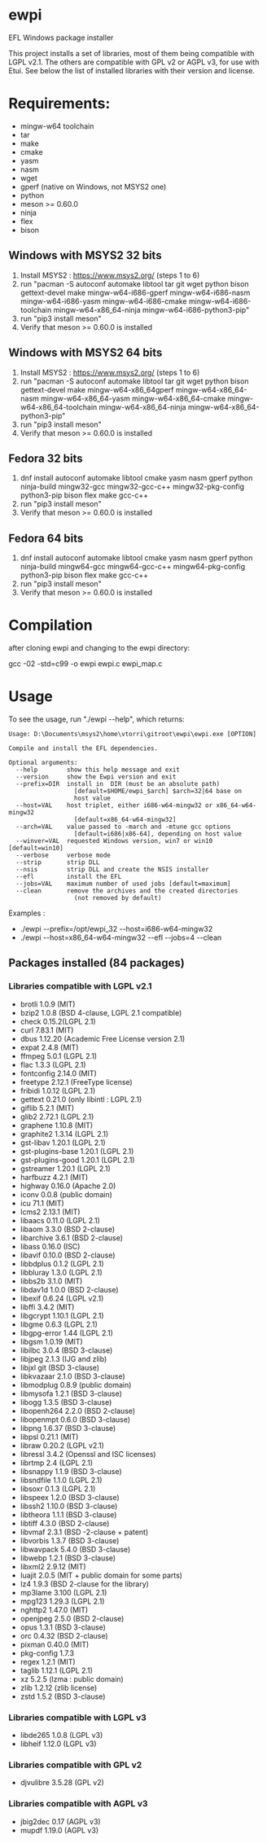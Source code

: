 # ewpi
EFL Windows package installer

This project installs a set of libraries, most of them being compatible
with LGPL v2.1. The others are compatible with GPL v2 or AGPL v3, for use
with Etui. See below the list of installed libraries with their version
and license.

# Requirements:
 * mingw-w64 toolchain
 * tar
 * make
 * cmake
 * yasm
 * nasm
 * wget
 * gperf (native on Windows, not MSYS2 one)
 * python
 * meson >= 0.60.0
 * ninja
 * flex
 * bison

## Windows with MSYS2 32 bits

1. Install MSYS2 : https://www.msys2.org/ (steps 1 to 6)
2. run "pacman -S autoconf automake libtool tar git wget python bison gettext-devel make mingw-w64-i686-gperf mingw-w64-i686-nasm mingw-w64-i686-yasm mingw-w64-i686-cmake mingw-w64-i686-toolchain mingw-w64-x86_64-ninja mingw-w64-i686-python3-pip"
3. run "pip3 install meson"
4. Verify that meson >= 0.60.0 is installed

## Windows with MSYS2 64 bits

1. Install MSYS2 : https://www.msys2.org/ (steps 1 to 6)
2. run "pacman -S autoconf automake libtool tar git wget python bison gettext-devel make mingw-w64-x86_64gperf mingw-w64-x86_64-nasm mingw-w64-x86_64-yasm mingw-w64-x86_64-cmake mingw-w64-x86_64-toolchain mingw-w64-x86_64-ninja mingw-w64-x86_64-python3-pip"
3. run "pip3 install meson"
4. Verify that meson >= 0.60.0 is installed

## Fedora 32 bits

1. dnf install autoconf automake libtool cmake yasm nasm gperf python ninja-build mingw32-gcc mingw32-gcc-c++ mingw32-pkg-config python3-pip bison flex make gcc-c++
2. run "pip3 install meson"
3. Verify that meson >= 0.60.0 is installed

## Fedora 64 bits

1. dnf install autoconf automake libtool cmake yasm nasm gperf python ninja-build mingw64-gcc mingw64-gcc-c++ mingw64-pkg-config python3-pip bison flex make gcc-c++
2. run "pip3 install meson"
3. Verify that meson >= 0.60.0 is installed

# Compilation

after cloning ewpi and changing to the ewpi directory:

gcc -02 -std=c99 -o ewpi ewpi.c ewpi_map.c

# Usage

To see the usage, run "./ewpi --help", which returns:

```
Usage: D:\Documents\msys2\home\vtorri\gitroot\ewpi\ewpi.exe [OPTION]

Compile and install the EFL dependencies.

Optional arguments:
  --help        show this help message and exit
  --version     show the Ewpi version and exit
  --prefix=DIR  install in  DIR (must be an absolute path)
                  [default=$HOME/ewpi_$arch] $arch=32|64 base on
                  host value
  --host=VAL    host triplet, either i686-w64-mingw32 or x86_64-w64-mingw32
                  [default=x86_64-w64-mingw32]
  --arch=VAL    value passed to -march and -mtune gcc options
                  [default=i686|x86-64], depending on host value
  --winver=VAL  requested Windows version, win7 or win10 [default=win10]
  --verbose     verbose mode
  --strip       strip DLL
  --nsis        strip DLL and create the NSIS installer
  --efl         install the EFL
  --jobs=VAL    maximum number of used jobs [default=maximum]
  --clean       remove the archives and the created directories
                  (not removed by default)
```

Examples :

 * ./ewpi --prefix=/opt/ewpi_32 --host=i686-w64-mingw32
 * ./ewpi --host=x86_64-w64-mingw32 --efl --jobs=4 --clean

## Packages installed (84 packages)

### Libraries compatible with LGPL v2.1

 * brotli 1.0.9 (MIT)
 * bzip2 1.0.8 (BSD 4-clause, LGPL 2.1 compatible)
 * check 0.15.2(LGPL 2.1)
 * curl 7.83.1 (MIT)
 * dbus 1.12.20 (Academic Free License version 2.1)
 * expat 2.4.8 (MIT)
 * ffmpeg 5.0.1 (LGPL 2.1)
 * flac 1.3.3 (LGPL 2.1)
 * fontconfig 2.14.0 (MIT)
 * freetype 2.12.1 (FreeType license)
 * fribidi 1.0.12 (LGPL 2.1)
 * gettext 0.21.0 (only libintl : LGPL 2.1)
 * giflib 5.2.1 (MIT)
 * glib2 2.72.1 (LGPL 2.1)
 * graphene 1.10.8 (MIT)
 * graphite2 1.3.14 (LGPL 2.1)
 * gst-libav 1.20.1 (LGPL 2.1)
 * gst-plugins-base 1.20.1 (LGPL 2.1)
 * gst-plugins-good 1.20.1 (LGPL 2.1)
 * gstreamer 1.20.1 (LGPL 2.1)
 * harfbuzz 4.2.1 (MIT)
 * highway 0.16.0 (Apache 2.0)
 * iconv 0.0.8 (public domain)
 * icu 71.1 (MIT)
 * lcms2 2.13.1 (MIT)
 * libaacs 0.11.0 (LGPL 2.1)
 * libaom 3.3.0 (BSD 2-clause)
 * libarchive 3.6.1 (BSD 2-clause)
 * libass 0.16.0 (ISC)
 * libavif 0.10.0 (BSD 2-clause)
 * libbdplus 0.1.2 (LGPL 2.1)
 * libbluray 1.3.0 (LGPL 2.1)
 * libbs2b 3.1.0 (MIT)
 * libdav1d 1.0.0 (BSD 2-clause)
 * libexif 0.6.24 (LGPL v2.1)
 * libffi 3.4.2 (MIT)
 * libgcrypt 1.10.1 (LGPL 2.1)
 * libgme 0.6.3 (LGPL 2.1)
 * libgpg-error 1.44 (LGPL 2.1)
 * libgsm 1.0.19 (MIT)
 * libilbc 3.0.4 (BSD 3-clause)
 * libjpeg 2.1.3 (IJG and zlib)
 * libjxl git (BSD 3-clause)
 * libkvazaar 2.1.0 (BSD 3-clause)
 * libmodplug 0.8.9 (public domain)
 * libmysofa 1.2.1 (BSD 3-clause)
 * libogg 1.3.5 (BSD 3-clause)
 * libopenh264 2.2.0 (BSD 2-clause)
 * libopenmpt 0.6.0 (BSD 3-clause)
 * libpng 1.6.37 (BSD 3-clause)
 * libpsl 0.21.1 (MIT)
 * libraw 0.20.2 (LGPL v2.1)
 * libressl 3.4.2 (Openssl and ISC licenses)
 * librtmp 2.4 (LGPL 2.1)
 * libsnappy 1.1.9 (BSD 3-clause)
 * libsndfile 1.1.0 (LGPL 2.1)
 * libsoxr 0.1.3 (LGPL 2.1)
 * libspeex 1.2.0 (BSD 3-clause)
 * libssh2 1.10.0 (BSD 3-clause)
 * libtheora 1.1.1 (BSD 3-clause)
 * libtiff 4.3.0 (BSD 2-clause)
 * libvmaf 2.3.1 (BSD -2-clause + patent)
 * libvorbis 1.3.7 (BSD 3-clause)
 * libwavpack 5.4.0 (BSD 3-clause)
 * libwebp 1.2.1 (BSD 3-clause)
 * libxml2 2.9.12 (MIT)
 * luajit 2.0.5 (MIT + public domain for some parts)
 * lz4 1.9.3 (BSD 2-clause for the library)
 * mp3lame 3.100 (LGPL 2.1)
 * mpg123 1.29.3 (LGPL 2.1)
 * nghttp2 1.47.0 (MIT)
 * openjpeg 2.5.0 (BSD 2-clause)
 * opus 1.3.1 (BSD 3-clause)
 * orc 0.4.32 (BSD 2-clause)
 * pixman 0.40.0 (MIT)
 * pkg-config 1.7.3
 * regex 1.2.1 (MIT)
 * taglib 1.12.1 (LGPL 2.1)
 * xz 5.2.5 (lzma : public domain)
 * zlib 1.2.12 (zlib license)
 * zstd 1.5.2 (BSD 3-clause)

### Libraries compatible with LGPL v3

 * libde265 1.0.8 (LGPL v3)
 * libheif 1.12.0 (LGPL v3)

### Libraries compatible with GPL v2

 * djvulibre 3.5.28 (GPL v2)

### Libraries compatible with AGPL v3

 * jbig2dec 0.17 (AGPL v3)
 * mupdf 1.19.0 (AGPL v3)
